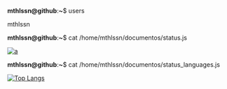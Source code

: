 **mthlssn@github**:**~**$ users

mthlssn

**mthlssn@github**:**~**$ cat /home/mthlssn/documentos/status.js

[![a](https://github-readme-stats.vercel.app/api?username=mthlssn&show_icons=true&hide=stars,issues&title_color=000&text_color=000&icon_color=000&bg_color=666&hide_border=true&border_radius=1&hide_rank=true&count_private=true&include_all_commits=true&line_height=20&custom_title=status.js&disable_animations=true&&card_width=230)](https://github.com/mthlssn/)

**mthlssn@github**:**~**$ cat /home/mthlssn/documentos/status_languages.js

[![Top Langs](https://github-readme-stats.vercel.app/api/top-langs/?username=mthlssn&&layout=compact&title_color=000&text_color=000&icon_color=000&bg_color=666&hide_border=true&border_radius=1&langs_count=4&custom_title=status_languages.js&card_width=230)](https://github.com/mthlssn/)
